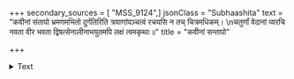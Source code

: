 +++
secondary_sources = [ "MSS_9124",]
jsonClass = "Subhaashita"
text = "कवीनां संतापो भ्रमणमभितो दुर्गतिरिति त्रयाणांपञ्चत्वं रचयसि न तच् चित्रमधिकम्।  \nचतुर्णां वेदानां व्यरचि नवता वीर भवता द्विषत्सेनालीनाभयुतमपि लक्षं त्वमकृथाः॥"
title = "कवीनां सन्तापो"

+++

<details><summary>Text</summary>

कवीनां संतापो भ्रमणमभितो दुर्गतिरिति त्रयाणांपञ्चत्वं रचयसि न तच् चित्रमधिकम्।  
चतुर्णां वेदानां व्यरचि नवता वीर भवता द्विषत्सेनालीनाभयुतमपि लक्षं त्वमकृथाः॥
</details>
